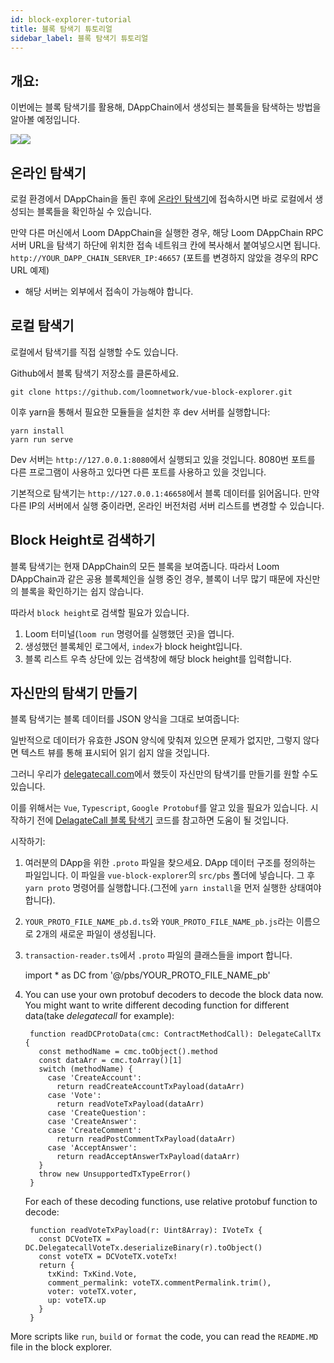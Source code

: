 ```yaml
---
id: block-explorer-tutorial
title: 블록 탐색기 튜토리얼
sidebar_label: 블록 탐색기 튜토리얼
---
```

## 개요:

이번에는 블록 탐색기를 활용해, DAppChain에서 생성되는 블록들을 탐색하는 방법을 알아볼 예정입니다.

![](/developers/docs/img/block_explorer.png)![](/developers/docs/img/block_explorer_details.png)

## 온라인 탐색기

로컬 환경에서 DAppChain을 돌린 후에 [온라인 탐색기](https://blockexplorer.loomx.io)에 접속하시면 바로 로컬에서 생성되는 블록들을 확인하실 수 있습니다.

만약 다른 머신에서 Loom DAppChain을 실행한 경우, 해당 Loom DAppChain RPC 서버 URL을 탐색기 하단에 위치한 접속 네트워크 칸에 복사해서 붙여넣으시면 됩니다. `http://YOUR_DAPP_CHAIN_SERVER_IP:46657` (포트를 변경하지 않았을 경우의 RPC URL 예제)

+ 해당 서버는 외부에서 접속이 가능해야 합니다.

## 로컬 탐색기

로컬에서 탐색기를 직접 실행할 수도 있습니다.

Github에서 블록 탐색기 저장소를 클론하세요. 

    git clone https://github.com/loomnetwork/vue-block-explorer.git
    

이후 yarn을 통해서 필요한 모듈들을 설치한 후 dev 서버를 실행합니다:

    yarn install
    yarn run serve
    

Dev 서버는 `http://127.0.0.1:8080`에서 실행되고 있을 것입니다. 8080번 포트를 다른 프로그램이 사용하고 있다면 다른 포트를 사용하고 있을 것입니다.

기본적으로 탐색기는 `http://127.0.0.1:46658`에서 블록 데이터를 읽어옵니다. 만약 다른 IP의 서버에서 실행 중이라면, 온라인 버전처럼 서버 리스트를 변경할 수 있습니다.

## Block Height로 검색하기

블록 탐색기는 현재 DAppChain의 모든 블록을 보여줍니다. 따라서 Loom DAppChain과 같은 공용 블록체인을 실행 중인 경우, 블록이 너무 많기 때문에 자신만의 블록을 확인하기는 쉽지 않습니다.

따라서 `block height`로 검색할 필요가 있습니다.

1. Loom 터미널(`loom run` 명령어를 실행했던 곳)을 엽니다.
2. 생성했던 블록체인 로그에서, `index`가 block height입니다.
3. 블록 리스트 우측 상단에 있는 검색창에 해당 block height를 입력합니다.

## 자신만의 탐색기 만들기

블록 탐색기는 블록 데이터를 JSON 양식을 그대로 보여줍니다:

일반적으로 데이터가 유효한 JSON 양식에 맞춰져 있으면 문제가 없지만, 그렇지 않다면 텍스트 뷰를 통해 표시되어 읽기 쉽지 않을 것입니다.

그러니 우리가 [delegatecall.com](http://blockchain.delegatecall.com)에서 했듯이 자신만의 탐색기를 만들기를 원할 수도 있습니다.

이를 위해서는 `Vue`, `Typescript`, `Google Protobuf`를 알고 있을 필요가 있습니다. 시작하기 전에 [DelagateCall 블록 탐색기](https://github.com/loomnetwork/vue-block-explorer/tree/dc-2) 코드를 참고하면 도움이 될 것입니다.

시작하기:

1. 여러분의 DApp을 위한 `.proto` 파일을 찾으세요. DApp 데이터 구조를 정의하는 파일입니다. 이 파일을 `vue-block-explorer`의 `src/pbs` 폴더에 넣습니다. 그 후 `yarn proto` 명령어를 실행합니다.(그전에 `yarn install`을 먼저 실행한 상태여야 합니다).
2. `YOUR_PROTO_FILE_NAME_pb.d.ts`와 `YOUR_PROTO_FILE_NAME_pb.js`라는 이름으로 2개의 새로운 파일이 생성됩니다.
3. `transaction-reader.ts`에서 `.proto` 파일의 클래스들을 import 합니다.

    import * as DC from '@/pbs/YOUR_PROTO_FILE_NAME_pb'
    

1. You can use your own protobuf decoders to decode the block data now. You might want to write different decoding function for different data(take *delegatecall* for example):
    
        function readDCProtoData(cmc: ContractMethodCall): DelegateCallTx {
          const methodName = cmc.toObject().method
          const dataArr = cmc.toArray()[1]
          switch (methodName) {
            case 'CreateAccount':
              return readCreateAccountTxPayload(dataArr)
            case 'Vote':
              return readVoteTxPayload(dataArr)
            case 'CreateQuestion':
            case 'CreateAnswer':
            case 'CreateComment':
              return readPostCommentTxPayload(dataArr)
            case 'AcceptAnswer':
              return readAcceptAnswerTxPayload(dataArr)
          }
          throw new UnsupportedTxTypeError()
        }
        
    
    For each of these decoding functions, use relative protobuf function to decode:
    
        function readVoteTxPayload(r: Uint8Array): IVoteTx {
          const DCVoteTX = DC.DelegatecallVoteTx.deserializeBinary(r).toObject()
          const voteTX = DCVoteTX.voteTx!
          return {
            txKind: TxKind.Vote,
            comment_permalink: voteTX.commentPermalink.trim(),
            voter: voteTX.voter,
            up: voteTX.up
          }
        }
        

More scripts like `run`, `build` or `format` the code, you can read the `README.MD` file in the block explorer.